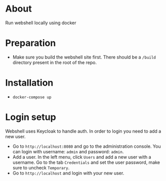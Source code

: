 # About
Run webshell locally using docker

# Preparation
- Make sure you build the webshell site first. There should be a `/build` directory present in the root of the repo.

# Installation
- `docker-compose up`

# Login setup
Webshell uses Keycloak to handle auth. In order to login you need to add a new user.

- Go to `http://localhost:8080` and go to the administration console. You can login with username: `admin` and password: `admin`.
- Add a user. In the left menu, click `Users` and add a new user with a username. Go to the tab `Credentials` and set the user password, make sure to uncheck `Temporary`.
- Go to `http://localhost` and login with your new user.
